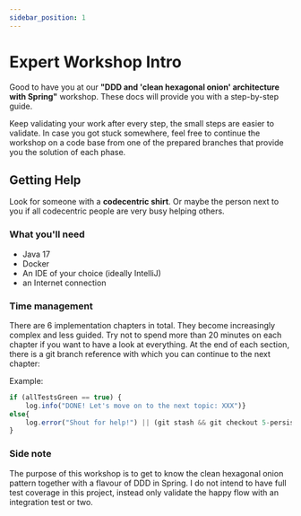 ```yaml
---
sidebar_position: 1
---
```


# Expert Workshop Intro
Good to have you at our **"DDD and 'clean hexagonal onion' architecture with Spring"** workshop.
These docs will provide you with a step-by-step guide.

Keep validating your work after every step, the small steps are easier to validate.
In case you got stuck somewhere, feel free to continue the workshop on a code base from one of the prepared branches 
that provide you the solution of each phase.

## Getting Help
Look for someone with a **codecentric shirt**.
Or maybe the person next to you if all codecentric people are very busy helping others.

### What you'll need
- Java 17
- Docker
- An IDE of your choice (ideally IntelliJ)
- an Internet connection

### Time management
There are 6 implementation chapters in total. They become increasingly complex and less guided.
Try not to spend more than 20 minutes on each chapter if you want to have a look at everything.
At the end of each section, there is a git branch reference with which you can continue to the next chapter:

Example:
```javascript
if (allTestsGreen == true) {
    log.info("DONE! Let's move on to the next topic: XXX")}
else{
    log.error("Shout for help!") || (git stash && git checkout 5-persist-author-data-done)
}
```

### Side note
The purpose of this workshop is to get to know the clean hexagonal onion pattern together with a flavour of DDD in 
Spring. I do not intend to have full test coverage in this project, instead only validate the happy flow with an 
integration test or two.
